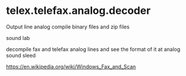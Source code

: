# telex.telefax.analog.decoder
Output line analog
compile binary files and zip files

sound lab


decompile fax and telefax analog lines and see the format of it at analog sound sleed


https://en.wikipedia.org/wiki/Windows_Fax_and_Scan

